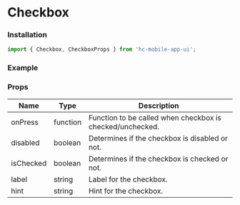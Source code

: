 # Checkbox

### Installation

```jsx
import { Checkbox, CheckboxProps } from 'hc-mobile-app-ui';
```

### Example

### Props

| Name      | Type     | Description                                               |
| --------- | -------- | --------------------------------------------------------- |
| onPress   | function | Function to be called when checkbox is checked/unchecked. |
| disabled  | boolean  | Determines if the checkbox is disabled or not.            |
| isChecked | boolean  | Determines if the checkbox is checked or not.             |
| label     | string   | Label for the checkbox.                                   |
| hint      | string   | Hint for the checkbox.                                    |
